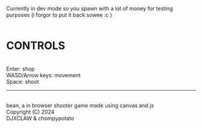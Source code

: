 <br> Currently in dev mode so you spawn with a lot of money for testing purposes (i forgor to put it back sowee :c )
<br>
<br> <h1>CONTROLS</h1>
<br> Enter: shop
<br> WASD/Arrow keys: movement
<br> Space: shoot
<br> 
<hr>
<br>bean, a in browser shooter game made using canvas and js
<br>    Copyright (C) 2024 
<br>DJXCLAW & chompypotato
